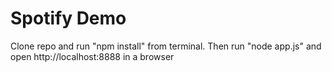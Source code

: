 # Spotify Demo

Clone repo and run "npm install" from terminal. Then run "node app.js" and open http://localhost:8888 in a browser